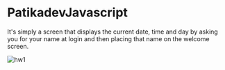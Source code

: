 # PatikadevJavascript

It's simply a screen that displays the current date, time and day by asking you for your name at login and then placing that name on the welcome screen. 

![hw1](https://user-images.githubusercontent.com/64809828/203752939-bb72b6b3-8f3a-4936-853a-99511de8dd62.gif)
